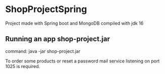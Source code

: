 # ShopProjectSpring
Project made with Spring boot and MongoDB compiled with jdk 16

## Running an app shop-project.jar
command: java -jar shop-project.jar

To order some products or reset a password mail service listening on port 1025 is required.

